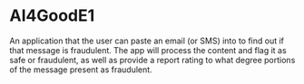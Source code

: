 # AI4GoodE1
An application that the user can paste an email (or SMS) into to find out if that message is fraudulent. The app will process the content and flag it as safe or fraudulent, as well as provide a report rating to what degree portions of the message present as fraudulent. 

